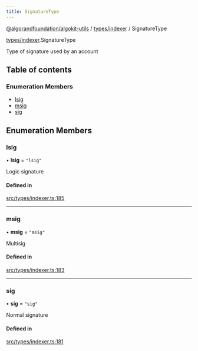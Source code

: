 ```yaml
---
title: SignatureType
---
```

[@algorandfoundation/algokit-utils](/reference/algokit-utils-ts/api/readme/) / [types/indexer](/reference/algokit-utils-ts/api/modules/types_indexer/) / SignatureType



[types/indexer](/reference/algokit-utils-ts/api/modules/types_indexer/).SignatureType

Type of signature used by an account

## Table of contents

### Enumeration Members

- [lsig](#lsig)
- [msig](#msig)
- [sig](#sig)

## Enumeration Members

### lsig

• **lsig** = ``"lsig"``

Logic signature

#### Defined in

[src/types/indexer.ts:185](https://github.com/algorandfoundation/algokit-utils-ts/blob/main/src/types/indexer.ts#L185)

___

### msig

• **msig** = ``"msig"``

Multisig

#### Defined in

[src/types/indexer.ts:183](https://github.com/algorandfoundation/algokit-utils-ts/blob/main/src/types/indexer.ts#L183)

___

### sig

• **sig** = ``"sig"``

Normal signature

#### Defined in

[src/types/indexer.ts:181](https://github.com/algorandfoundation/algokit-utils-ts/blob/main/src/types/indexer.ts#L181)